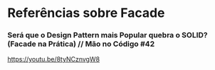 # Referências sobre Facade

### Será que o Design Pattern mais Popular quebra o SOLID? (Facade na Prática) // Mão no Código #42

https://youtu.be/8tyNCznvgW8

